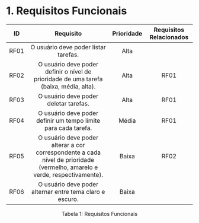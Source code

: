 # 1. Requisitos Funcionais

| ID   |                                 Requisito                                 | Prioridade | Requisitos Relacionados |
| :--: | :-----------------------------------------------------------------------: | :--------: | :---------: |
| RF01 |  O usuário deve poder listar tarefas.|Alta||
| RF02 |  O usuário deve poder definir o nível de prioridade de uma tarefa (baixa, média, alta).|Alta| RF01 |
| RF03 |  O usuário deve poder deletar tarefas.|Alta| RF01 |
| RF04 |  O usuário deve poder definir um tempo limite para cada tarefa.|Média| RF01 |
| RF05 |  O usuário deve poder alterar a cor correspondente a cada nível de prioridade (vermelho, amarelo e verde, respectivamente).|Baixa| RF02 |
| RF06 |  O usuário deve poder alternar entre tema claro e escuro.|Baixa||


<div style="text-align: center">
<p>Tabela 1: Requisitos Funcionais</p>
</div>

